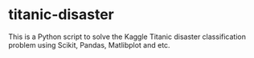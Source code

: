 # titanic-disaster

This is a Python script to solve the Kaggle Titanic disaster classification problem using Scikit, Pandas, Matlibplot and etc.
